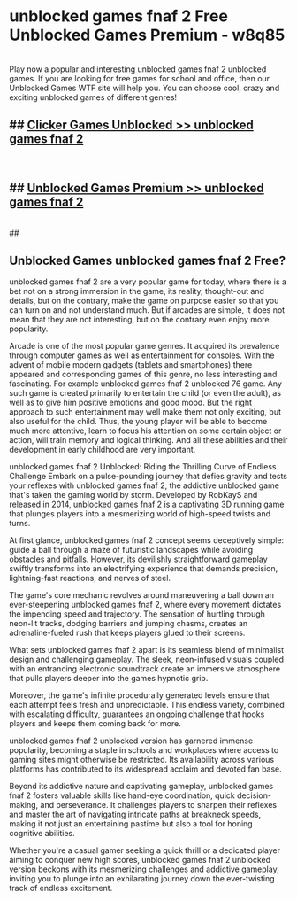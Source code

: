 # unblocked games fnaf 2  Free Unblocked Games Premium - w8q85 <br>
<br>
Play now a popular and interesting unblocked games fnaf 2 unblocked games. If you are looking for free games for school and office, then our Unblocked Games WTF site will help you. You can choose cool, crazy and exciting unblocked games of different genres!


## ##  [Clicker Games Unblocked >> unblocked games fnaf 2](http://freeplayer.one?title=unblocked_games_fnaf_2&ref=UGames)
  <br>

##  ## [Unblocked Games Premium >> unblocked games fnaf 2](http://freeplayer.one?title=unblocked_games_fnaf_2&ref=UGames)
  <br>
  ##



## Unblocked Games unblocked games fnaf 2 Free?

unblocked games fnaf 2 are a very popular game for today, where there is a bet not on a strong immersion in the game, its reality, thought-out and details, but on the contrary, make the game on purpose easier so that you can turn on and not understand much. But if arcades are simple, it does not mean that they are not interesting, but on the contrary even enjoy more popularity.

Arcade is one of the most popular game genres. It acquired its prevalence through computer games as well as entertainment for consoles. With the advent of mobile modern gadgets (tablets and smartphones) there appeared and corresponding games of this genre, no less interesting and fascinating. For example unblocked games fnaf 2 unblocked 76 game. Any such game is created primarily to entertain the child (or even the adult), as well as to give him positive emotions and good mood. But the right approach to such entertainment may well make them not only exciting, but also useful for the child. Thus, the young player will be able to become much more attentive, learn to focus his attention on some certain object or action, will train memory and logical thinking. And all these abilities and their development in early childhood are very important.

unblocked games fnaf 2 Unblocked: Riding the Thrilling Curve of Endless Challenge
Embark on a pulse-pounding journey that defies gravity and tests your reflexes with unblocked games fnaf 2, the addictive unblocked game that's taken the gaming world by storm. Developed by RobKayS and released in 2014, unblocked games fnaf 2 is a captivating 3D running game that plunges players into a mesmerizing world of high-speed twists and turns.

At first glance, unblocked games fnaf 2 concept seems deceptively simple: guide a ball through a maze of futuristic landscapes while avoiding obstacles and pitfalls. However, its devilishly straightforward gameplay swiftly transforms into an electrifying experience that demands precision, lightning-fast reactions, and nerves of steel.

The game's core mechanic revolves around maneuvering a ball down an ever-steepening unblocked games fnaf 2, where every movement dictates the impending speed and trajectory. The sensation of hurtling through neon-lit tracks, dodging barriers and jumping chasms, creates an adrenaline-fueled rush that keeps players glued to their screens.

What sets unblocked games fnaf 2 apart is its seamless blend of minimalist design and challenging gameplay. The sleek, neon-infused visuals coupled with an entrancing electronic soundtrack create an immersive atmosphere that pulls players deeper into the games hypnotic grip.

Moreover, the game's infinite procedurally generated levels ensure that each attempt feels fresh and unpredictable. This endless variety, combined with escalating difficulty, guarantees an ongoing challenge that hooks players and keeps them coming back for more.

unblocked games fnaf 2 unblocked version has garnered immense popularity, becoming a staple in schools and workplaces where access to gaming sites might otherwise be restricted. Its availability across various platforms has contributed to its widespread acclaim and devoted fan base.

Beyond its addictive nature and captivating gameplay, unblocked games fnaf 2 fosters valuable skills like hand-eye coordination, quick decision-making, and perseverance. It challenges players to sharpen their reflexes and master the art of navigating intricate paths at breakneck speeds, making it not just an entertaining pastime but also a tool for honing cognitive abilities.

Whether you're a casual gamer seeking a quick thrill or a dedicated player aiming to conquer new high scores, unblocked games fnaf 2 unblocked version beckons with its mesmerizing challenges and addictive gameplay, inviting you to plunge into an exhilarating journey down the ever-twisting track of endless excitement.